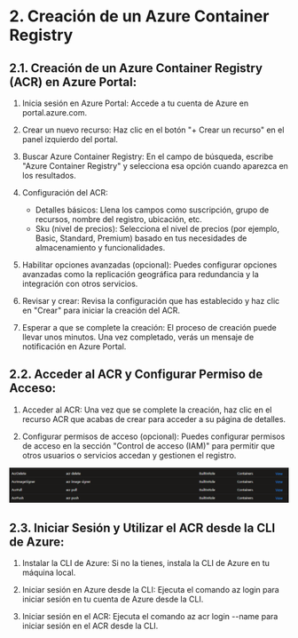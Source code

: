 # 2. Creación de un Azure Container Registry

## 2.1. Creación de un Azure Container Registry (ACR) en Azure Portal:
1. Inicia sesión en Azure Portal: Accede a tu cuenta de Azure en portal.azure.com.

2. Crear un nuevo recurso: Haz clic en el botón "+ Crear un recurso" en el panel izquierdo del portal.

3. Buscar Azure Container Registry: En el campo de búsqueda, escribe "Azure Container Registry" y selecciona esa opción cuando aparezca en los resultados.

4. Configuración del ACR:

    - Detalles básicos: Llena los campos como suscripción, grupo de recursos, nombre del registro, ubicación, etc.
    - Sku (nivel de precios): Selecciona el nivel de precios (por ejemplo, Basic, Standard, Premium) basado en tus necesidades de almacenamiento y funcionalidades.
5. Habilitar opciones avanzadas (opcional): Puedes configurar opciones avanzadas como la replicación geográfica para redundancia y la integración con otros servicios.

6. Revisar y crear: Revisa la configuración que has establecido y haz clic en "Crear" para iniciar la creación del ACR.

7. Esperar a que se complete la creación: El proceso de creación puede llevar unos minutos. Una vez completado, verás un mensaje de notificación en Azure Portal.

## 2.2. Acceder al ACR y Configurar Permiso de Acceso:
1. Acceder al ACR: Una vez que se complete la creación, haz clic en el recurso ACR que acabas de crear para acceder a su página de detalles.

2. Configurar permisos de acceso (opcional): Puedes configurar permisos de acceso en la sección "Control de acceso (IAM)" para permitir que otros usuarios o servicios accedan y gestionen el registro.

![Permisos](images/permisos.png)

## 2.3. Iniciar Sesión y Utilizar el ACR desde la CLI de Azure:
1. Instalar la CLI de Azure: Si no la tienes, instala la CLI de Azure en tu máquina local.

2. Iniciar sesión en Azure desde la CLI: Ejecuta el comando az login para iniciar sesión en tu cuenta de Azure desde la CLI.

3. Iniciar sesión en el ACR: Ejecuta el comando az acr login --name <nombre-del-registro> para iniciar sesión en el ACR desde la CLI.